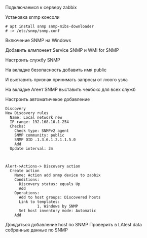 
Подключаемся к серверу zabbix

Установка snmp консоли
```
# apt install snmp snmp-mibs-downloader
# :> /etc/snmp/snmp.conf
```


Включение SNMP на Windows 

Добавить елмпонент Service SNMP и WMI for SNMP

Настроить службу SNMP

На вкладке безопасность добавить имя public

И выставить признак принимать запросы от люого узла

На вкладке Агент SNMP выставить чекбокс для всех служб


Настроить автоматичекое добавление
```
Discovery
New Discovery rules
  Name: Local network new
  IP range: 192.168.10.1-254
  Checks: 
    Check type: SNMPv2 agent 
    SNMP community: public
    SNMP OID .1.3.6.1.2.1.1.5.0
    Add
  Update interval: 3m



Alert->Actions-> Discovery action
  Create action
    Name: Action add snmp device to zabbix
    Conditions: 
      Discovery status: equals Up                 
      Add
    Operations: 
      Add to host groups: Discovered hosts            
      Link to templates:
              1. Windows by SNMP
      Set host inventory mode: Automatic
    Add
```

Дождаться добавление host по SNMP
Проверить в LAtest data собранные данные по SNMP

